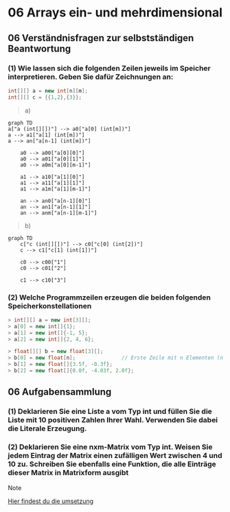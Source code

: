 # 06 Arrays ein- und mehrdimensional
## 06 Verständnisfragen zur selbstständigen Beantwortung
### (1) Wie lassen sich die folgenden Zeilen jeweils im Speicher interpretieren. Geben Sie dafür Zeichnungen an:
```Java
int[][] a = new int[n][m];
int[][] c = {{1,2},{3}};
```
> a)
```mermaid
graph TD
a["a (int[][])"] --> a0["a[0] (int[m])"]
a --> a1["a[1] (int[m])"]
a --> an["a[n-1] (int[m])"]

    a0 --> a00["a[0][0]"]
    a0 --> a01["a[0][1]"]
    a0 --> a0m["a[0][m-1]"]
    
    a1 --> a10["a[1][0]"]
    a1 --> a11["a[1][1]"]
    a1 --> a1m["a[1][m-1]"]
    
    an --> an0["a[n-1][0]"]
    an --> an1["a[n-1][1]"]
    an --> anm["a[n-1][m-1]"]
```
> b)

```mermaid
graph TD
    c["c (int[][])"] --> c0["c[0] (int[2])"]
    c --> c1["c[1] (int[1])"]
    
    c0 --> c00["1"]
    c0 --> c01["2"]
    
    c1 --> c10["3"]
```
### (2) Welche Programmzeilen erzeugen die beiden folgenden Speicherkonstellationen
```JAVA
> int[][] a = new int[3][];
> a[0] = new int[]{1};      
> a[1] = new int[]{-1, 5};   
> a[2] = new int[]{2, 4, 6}; 
```

```JAVA
> float[][] b = new float[3][];      
> b[0] = new float[n];               // Erste Zeile mit n Elementen (n unbestimmt).
> b[1] = new float[]{3.5f, -0.3f};   
> b[2] = new float[]{0.0f, -4.03f, 2.0f};
```

## 06 Aufgabensammlung
### (1) Deklarieren Sie eine Liste a vom Typ int und füllen Sie die Liste mit 10 positiven Zahlen Ihrer Wahl. Verwenden Sie dabei die Literale Erzeugung.
### (2) Deklarieren Sie eine nxm-Matrix vom Typ int. Weisen Sie jedem Eintrag der Matrix einen zufälligen Wert zwischen 4 und 10 zu. Schreiben Sie ebenfalls eine Funktion, die alle Einträge dieser Matrix in Matrixform ausgibt
> [!NOTE]
> [Hier findest du die umsetzung](../src/L6JavaCode/L6Arrays.java) 



